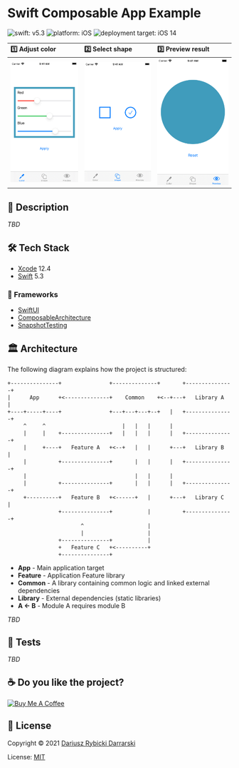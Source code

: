 # Swift Composable App Example

![swift: v5.3](https://img.shields.io/badge/swift-v5.3-orange.svg)
![platform: iOS](https://img.shields.io/badge/platform-iOS-blue.svg)
![deployment target: iOS 14](https://img.shields.io/badge/deployment%20target-iOS%2014-blueviolet)

|1️⃣ Adjust color|2️⃣ Select shape|3️⃣ Preview result|
|:--|:--|:--|
|![Color screen](Misc/color_screen.png)|![Shape screen](Misc/shape_screen.png)|![Preview screen](Misc/preview_screen.png)|

## 📝 Description

_TBD_

## 🛠 Tech Stack

- [Xcode](https://developer.apple.com/xcode/) 12.4
- [Swift](https://swift.org/) 5.3

### 🧰 Frameworks 

- [SwiftUI](https://developer.apple.com/documentation/swiftui)
- [ComposableArchitecture](http://github.com/pointfreeco/swift-composable-architecture/)
- [SnapshotTesting](https://github.com/pointfreeco/swift-snapshot-testing)

## 🏛 Architecture

The following diagram explains how the project is structured:

```
+---------------+               +--------------+       +---------------+
|      App      +<--------------+    Common    +<--+---+   Library A   |
+----+-----+----+               +---+---+---+--+   |   +---------------+
     ^     ^                        |   |   |      |
     |     |    +---------------+   |   |   |      |   +---------------+
     |     +----+   Feature A   +<--+   |   |      +---+   Library B   |
     |          +---------------+       |   |      |   +---------------+
     |                                  |   |      |
     |          +---------------+       |   |      |   +---------------+
     +----------+   Feature B   +<------+   |      +---+   Library C   |
                +---------------+           |          +---------------+
                       ^                    |    
                       |                    |
                +---------------+           |
                +   Feature C   +<----------+
                +---------------+
```

- **App** - Main application target
- **Feature** - Application Feature library
- **Common** - A library containing common logic and linked external dependencies
- **Library** - External dependencies (static libraries)
- **A ← B** - Module A requires module B

_TBD_

## 🧪 Tests

_TBD_

## ☕️ Do you like the project?

<a href="https://www.buymeacoffee.com/darrarski" target="_blank"><img src="https://cdn.buymeacoffee.com/buttons/v2/default-yellow.png" alt="Buy Me A Coffee" height="60" width="217" style="height: 60px !important;width: 217px !important;" ></a>

## 📄 License

Copyright © 2021 [Dariusz Rybicki Darrarski](http://darrarski.pl)

License: [MIT](LICENSE)
